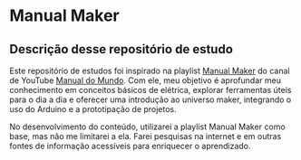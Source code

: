# Manual Maker

## Descrição desse repositório de estudo

Este repositório de estudos foi inspirado na playlist [Manual Maker](https://youtube.com/playlist?list=PLYjrJH3e_wDNLUTN32WittrpBxeleEqNp&si=t0_QNa3piA4Rce-Z) do canal de YouTube [Manual do Mundo](#link). Com ele, meu objetivo é aprofundar meu conhecimento em conceitos básicos de elétrica, explorar ferramentas úteis para o dia a dia e oferecer uma introdução ao universo maker, integrando o uso do Arduino e a prototipação de projetos.

No desenvolvimento do conteúdo, utilizarei a playlist Manual Maker como base, mas não me limitarei a ela. Farei pesquisas na internet e em outras fontes de informação acessíveis para enriquecer o aprendizado.
